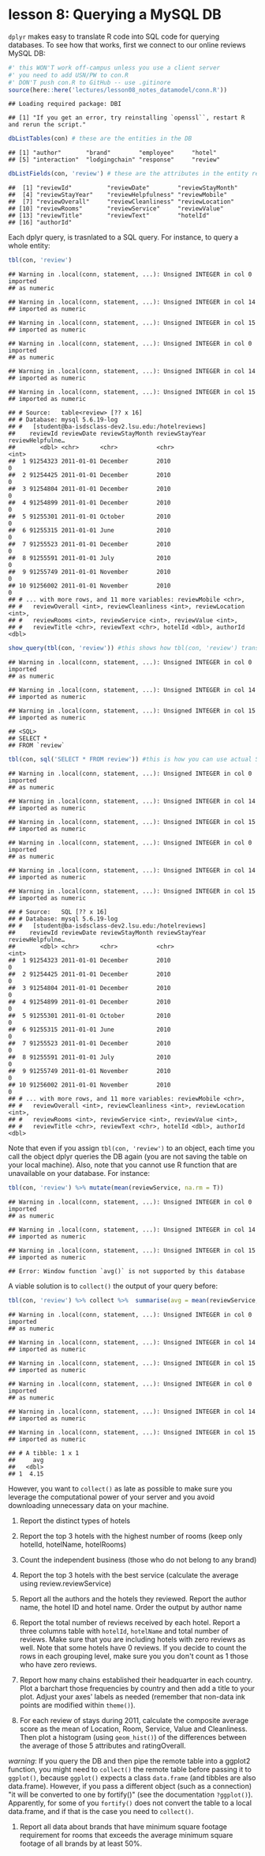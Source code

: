 lesson 8: Querying a MySQL DB
================

`dplyr` makes easy to translate R code into SQL code for querying databases. To see how that works, first we connect to our online reviews MySQL DB:

``` r
#' this WON'T work off-campus unless you use a client server
#' you need to add USN/PW to con.R
#' DON'T push con.R to GitHub -- use .gitinore
source(here::here('lectures/lesson08_notes_datamodel/conn.R'))
```

    ## Loading required package: DBI

    ## [1] "If you get an error, try reinstalling `openssl``, restart R and rerun the script."

``` r
dbListTables(con) # these are the entities in the DB
```

    ## [1] "author"       "brand"        "employee"     "hotel"       
    ## [5] "interaction"  "lodgingchain" "response"     "review"

``` r
dbListFields(con, 'review') # these are the attributes in the entity review
```

    ##  [1] "reviewId"          "reviewDate"        "reviewStayMonth"  
    ##  [4] "reviewStayYear"    "reviewHelpfulness" "reviewMobile"     
    ##  [7] "reviewOverall"     "reviewCleanliness" "reviewLocation"   
    ## [10] "reviewRooms"       "reviewService"     "reviewValue"      
    ## [13] "reviewTitle"       "reviewText"        "hotelId"          
    ## [16] "authorId"

Each dplyr query, is trasnlated to a SQL query. For instance, to query a whole entity:

``` r
tbl(con, 'review')
```

    ## Warning in .local(conn, statement, ...): Unsigned INTEGER in col 0 imported
    ## as numeric

    ## Warning in .local(conn, statement, ...): Unsigned INTEGER in col 14
    ## imported as numeric

    ## Warning in .local(conn, statement, ...): Unsigned INTEGER in col 15
    ## imported as numeric

    ## Warning in .local(conn, statement, ...): Unsigned INTEGER in col 0 imported
    ## as numeric

    ## Warning in .local(conn, statement, ...): Unsigned INTEGER in col 14
    ## imported as numeric

    ## Warning in .local(conn, statement, ...): Unsigned INTEGER in col 15
    ## imported as numeric

    ## # Source:   table<review> [?? x 16]
    ## # Database: mysql 5.6.19-log
    ## #   [student@ba-isdsclass-dev2.lsu.edu:/hotelreviews]
    ##    reviewId reviewDate reviewStayMonth reviewStayYear reviewHelpfulne…
    ##       <dbl> <chr>      <chr>           <chr>                     <int>
    ##  1 91254323 2011-01-01 December        2010                          0
    ##  2 91254425 2011-01-01 December        2010                          0
    ##  3 91254804 2011-01-01 December        2010                          0
    ##  4 91254899 2011-01-01 December        2010                          0
    ##  5 91255301 2011-01-01 October         2010                          0
    ##  6 91255315 2011-01-01 June            2010                          0
    ##  7 91255523 2011-01-01 December        2010                          0
    ##  8 91255591 2011-01-01 July            2010                          0
    ##  9 91255749 2011-01-01 November        2010                          0
    ## 10 91256002 2011-01-01 November        2010                          0
    ## # ... with more rows, and 11 more variables: reviewMobile <chr>,
    ## #   reviewOverall <int>, reviewCleanliness <int>, reviewLocation <int>,
    ## #   reviewRooms <int>, reviewService <int>, reviewValue <int>,
    ## #   reviewTitle <chr>, reviewText <chr>, hotelId <dbl>, authorId <dbl>

``` r
show_query(tbl(con, 'review')) #this shows how tbl(con, 'review') translates to SQL
```

    ## Warning in .local(conn, statement, ...): Unsigned INTEGER in col 0 imported
    ## as numeric

    ## Warning in .local(conn, statement, ...): Unsigned INTEGER in col 14
    ## imported as numeric

    ## Warning in .local(conn, statement, ...): Unsigned INTEGER in col 15
    ## imported as numeric

    ## <SQL>
    ## SELECT *
    ## FROM `review`

``` r
tbl(con, sql('SELECT * FROM review')) #this is how you can use actual SQL
```

    ## Warning in .local(conn, statement, ...): Unsigned INTEGER in col 0 imported
    ## as numeric

    ## Warning in .local(conn, statement, ...): Unsigned INTEGER in col 14
    ## imported as numeric

    ## Warning in .local(conn, statement, ...): Unsigned INTEGER in col 15
    ## imported as numeric

    ## Warning in .local(conn, statement, ...): Unsigned INTEGER in col 0 imported
    ## as numeric

    ## Warning in .local(conn, statement, ...): Unsigned INTEGER in col 14
    ## imported as numeric

    ## Warning in .local(conn, statement, ...): Unsigned INTEGER in col 15
    ## imported as numeric

    ## # Source:   SQL [?? x 16]
    ## # Database: mysql 5.6.19-log
    ## #   [student@ba-isdsclass-dev2.lsu.edu:/hotelreviews]
    ##    reviewId reviewDate reviewStayMonth reviewStayYear reviewHelpfulne…
    ##       <dbl> <chr>      <chr>           <chr>                     <int>
    ##  1 91254323 2011-01-01 December        2010                          0
    ##  2 91254425 2011-01-01 December        2010                          0
    ##  3 91254804 2011-01-01 December        2010                          0
    ##  4 91254899 2011-01-01 December        2010                          0
    ##  5 91255301 2011-01-01 October         2010                          0
    ##  6 91255315 2011-01-01 June            2010                          0
    ##  7 91255523 2011-01-01 December        2010                          0
    ##  8 91255591 2011-01-01 July            2010                          0
    ##  9 91255749 2011-01-01 November        2010                          0
    ## 10 91256002 2011-01-01 November        2010                          0
    ## # ... with more rows, and 11 more variables: reviewMobile <chr>,
    ## #   reviewOverall <int>, reviewCleanliness <int>, reviewLocation <int>,
    ## #   reviewRooms <int>, reviewService <int>, reviewValue <int>,
    ## #   reviewTitle <chr>, reviewText <chr>, hotelId <dbl>, authorId <dbl>

Note that even if you assign `tbl(con, 'review')` to an object, each time you call the object dplyr queries the DB again (you are not saving the table on your local machine). Also, note that you cannot use R function that are unavailable on your database. For instance:

``` r
tbl(con, 'review') %>% mutate(mean(reviewService, na.rm = T))
```

    ## Warning in .local(conn, statement, ...): Unsigned INTEGER in col 0 imported
    ## as numeric

    ## Warning in .local(conn, statement, ...): Unsigned INTEGER in col 14
    ## imported as numeric

    ## Warning in .local(conn, statement, ...): Unsigned INTEGER in col 15
    ## imported as numeric

    ## Error: Window function `avg()` is not supported by this database

A viable solution is to `collect()` the output of your query before:

``` r
tbl(con, 'review') %>% collect %>%  summarise(avg = mean(reviewService, na.rm = T))
```

    ## Warning in .local(conn, statement, ...): Unsigned INTEGER in col 0 imported
    ## as numeric

    ## Warning in .local(conn, statement, ...): Unsigned INTEGER in col 14
    ## imported as numeric

    ## Warning in .local(conn, statement, ...): Unsigned INTEGER in col 15
    ## imported as numeric

    ## Warning in .local(conn, statement, ...): Unsigned INTEGER in col 0 imported
    ## as numeric

    ## Warning in .local(conn, statement, ...): Unsigned INTEGER in col 14
    ## imported as numeric

    ## Warning in .local(conn, statement, ...): Unsigned INTEGER in col 15
    ## imported as numeric

    ## # A tibble: 1 x 1
    ##     avg
    ##   <dbl>
    ## 1  4.15

However, you want to `collect()` as late as possible to make sure you leverage the computational power of your server and you avoid downloading unnecessary data on your machine.

1.  Report the distinct types of hotels

2.  Report the top 3 hotels with the highest number of rooms (keep only hotelId, hotelName, hotelRooms)

3.  Count the independent business (those who do not belong to any brand)

4.  Report the top 3 hotels with the best service (calculate the average using review.reviewService)

5.  Report all the authors and the hotels they reviewed. Report the author name, the hotel ID and hotel name. Order the output by author name

6.  Report the total number of reviews received by each hotel. Report a three columns table with `hotelId`, `hotelName` and total number of reviews. Make sure that you are including hotels with zero reviews as well. Note that some hotels have 0 reviews. If you decide to count the rows in each grouping level, make sure you you don't count as 1 those who have zero reviews.

7.  Report how many chains established their headquarter in each country. Plot a barchart those frequencies by country and then add a title to your plot. Adjust your axes' labels as needed (remember that non-data ink points are modified within `theme()`).

8.  For each review of stays during 2011, calculate the composite average score as the mean of Location, Room, Service, Value and Cleanliness. Then plot a histogram (using `geom_hist()`) of the differences between the average of those 5 attributes and ratingOverall.

*warning*: If you query the DB and then pipe the remote table into a ggplot2 function, you might need to `collect()` the remote table before passing it to `ggplot()`, because `ggplot()` expects a class `data.frame` (and tibbles are also data.frame). However, if you pass a different object (such as a connection) "it will be converted to one by fortify()" (see the documentation `?ggplot()`). Apparently, for some of you `fortify()` does not convert the table to a local data.frame, and if that is the case you need to `collect()`.

1.  Report all data about brands that have minimum square footage requirement for rooms that exceeds the average minimum square footage of all brands by at least 50%.
